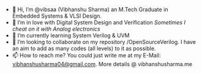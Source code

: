- 👋 Hi, I’m @vibsaa (Vibhanshu Sharma) an M.Tech Graduate in Embedded Systems & VLSI Design.
- 👀 I’m in love with Digital System Design and Verification *Sometimes I cheat on it with Analog electronics* 
- 🌱 I’m currently learning System Verilog & UVM
- 💞️ I’m looking to collaborate on my repository /OpenSourceVerilog. I have an aim to add as many codes (all levels) to it as possible.
- 📫 How to reach me? You could just write me at my E-Mail: vibhanshusharma04@gmail.com. More details @ vibhanshusharma.me

<!---
vibsaa/vibsaa is a ✨ special ✨ repository because its `README.md` (this file) appears on your GitHub profile.
You can click the Preview link to take a look at your changes.
--->
